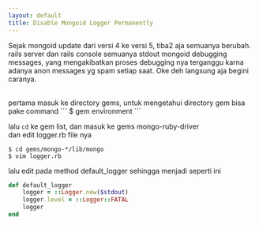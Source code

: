 ```yaml
---
layout: default
title: Disable Mongoid Logger Permanently
---
```


Sejak mongoid update dari versi 4 ke versi 5, tiba2 aja semuanya berubah.
rails server dan rails console semuanya stdout mongoid debugging messages,
yang mengakibatkan proses debugging nya terganggu karna adanya anon messages yg spam setiap saat.
Oke deh langsung aja begini caranya.  

<br/>
pertama masuk ke directory gems, untuk mengetahui directory gem bisa pake command  
```
$ gem environment
```

lalu ```cd``` ke gem list, dan masuk ke gems mongo-ruby-driver  
dan edit logger.rb file nya  
```
$ cd gems/mongo-*/lib/mongo
$ vim logger.rb
```

lalu edit pada method default_logger sehingga menjadi seperti ini    
```ruby
def default_logger
    logger = ::Logger.new($stdout)
    logger.level = ::Logger::FATAL
    logger
end
```